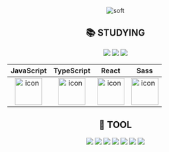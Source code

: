 


<div align=center>
  
![soft](https://capsule-render.vercel.app/api?type=soft&color=auto&text=🌱Nahee's&nbsp;GitHub&fontSize=40&animation=twinkling)



## :books: STUDYING
<div>
  <img src="https://img.shields.io/badge/html5-E34F26?style=flat&logo=HTML5&logoColor=white"/>
  <img src="https://img.shields.io/badge/css3-1572B6?style=flat&logo=CSS3&logoColor=white"/>
  <img src="https://img.shields.io/badge/styled%20components-DB7093?style=flat&logo=styled-components&logoColor=white"/>
</div>


|JavaScript|TypeScript|React|Sass|
| :--: | :--: | :--: | :--: |
| <img src="https://techstack-generator.vercel.app/js-icon.svg" alt="icon" width="63" height="63" /> | <img src="https://techstack-generator.vercel.app/ts-icon.svg" alt="icon" width="63" height="63" /> | <img src="https://techstack-generator.vercel.app/react-icon.svg" alt="icon" width="63" height="63" /> | <img src="https://techstack-generator.vercel.app/sass-icon.svg" alt="icon" width="63" height="63" /></div> |

## :wrench: TOOL
<div>
  <img src="https://img.shields.io/badge/vsCode-007ACC?style=flat&logo=Visual Studio Code&logoColor=white"/>
  <img src="https://img.shields.io/badge/Git-F05032?style=flat&logo=Git&logoColor=white"/>
  <img src="https://img.shields.io/badge/GitHub-181717?style=flat&logo=GitHub&logoColor=white"/>
  <img src="https://img.shields.io/badge/Notion-000000?style=flat&logo=Notion&logoColor=white"/>
  <img src="https://img.shields.io/badge/Slack-4A154B?style=flat&logo=Slack&logoColor=white"/>
  <img src="https://img.shields.io/badge/AWS-232F3E?style=flat&logo=Amazon AWS&logoColor=white"/>
  <img src="https://img.shields.io/badge/Trello-0052CC?style=flat&logo=Trello&logoColor=white"/>
</div>



<!--   <img src="https://techstack-generator.vercel.app/js-icon.svg" alt="icon" width="63" height="63" />
  <img src="https://techstack-generator.vercel.app/react-icon.svg" alt="icon" width="63" height="63" />
  <img src="https://techstack-generator.vercel.app/sass-icon.svg" alt="icon" width="63" height="63" /> -->


<!-- <img src="https://img.shields.io/badge/styled--components-8D5078?style=flat&logo=styled-components&logoColor=white"/> -->


<!--
**imfineimgood/imfineimgood** is a ✨ _special_ ✨ repository because its `README.md` (this file) appears on your GitHub profile.

Here are some ideas to get you started:

- 🔭 I’m currently working on ...
- 🌱 I’m currently learning ...
- 👯 I’m looking to collaborate on ...
- 🤔 I’m looking for help with ...
- 💬 Ask me about ...
- 📫 How to reach me: ...
- 😄 Pronouns: ...
- ⚡ Fun fact: ...


-->


